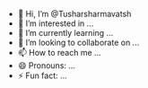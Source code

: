- 👋 Hi, I’m @Tusharsharmavatsh
- 👀 I’m interested in ...
- 🌱 I’m currently learning ...
- 💞️ I’m looking to collaborate on ...
- 📫 How to reach me ...
- 😄 Pronouns: ...
- ⚡ Fun fact: ...

<!---
Tusharsharmavatsh/Tusharsharmavatsh is a ✨ special ✨ repository because its `README.md` (this file) appears on your GitHub profile.
You can click the Preview link to take a look at your changes.
--->
